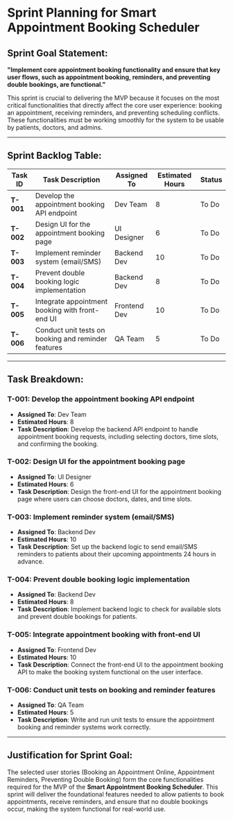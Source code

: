 # Sprint Planning for Smart Appointment Booking Scheduler

## Sprint Goal Statement:
**"Implement core appointment booking functionality and ensure that key user flows, such as appointment booking, reminders, and preventing double bookings, are functional."**

This sprint is crucial to delivering the MVP because it focuses on the most critical functionalities that directly affect the core user experience: booking an appointment, receiving reminders, and preventing scheduling conflicts. These functionalities must be working smoothly for the system to be usable by patients, doctors, and admins.

---

## Sprint Backlog Table:

| **Task ID** | **Task Description**                             | **Assigned To** | **Estimated Hours** | **Status**   |
|-------------|--------------------------------------------------|-----------------|---------------------|--------------|
| **T-001**   | Develop the appointment booking API endpoint    | Dev Team        | 8                   | To Do        |
| **T-002**   | Design UI for the appointment booking page      | UI Designer     | 6                   | To Do        |
| **T-003**   | Implement reminder system (email/SMS)           | Backend Dev     | 10                  | To Do        |
| **T-004**   | Prevent double booking logic implementation     | Backend Dev     | 8                   | To Do        |
| **T-005**   | Integrate appointment booking with front-end UI | Frontend Dev    | 10                  | To Do        |
| **T-006**   | Conduct unit tests on booking and reminder features | QA Team         | 5                   | To Do        |

---

## Task Breakdown:

### T-001: Develop the appointment booking API endpoint
- **Assigned To**: Dev Team
- **Estimated Hours**: 8
- **Task Description**: Develop the backend API endpoint to handle appointment booking requests, including selecting doctors, time slots, and confirming the booking.

### T-002: Design UI for the appointment booking page
- **Assigned To**: UI Designer
- **Estimated Hours**: 6
- **Task Description**: Design the front-end UI for the appointment booking page where users can choose doctors, dates, and time slots.

### T-003: Implement reminder system (email/SMS)
- **Assigned To**: Backend Dev
- **Estimated Hours**: 10
- **Task Description**: Set up the backend logic to send email/SMS reminders to patients about their upcoming appointments 24 hours in advance.

### T-004: Prevent double booking logic implementation
- **Assigned To**: Backend Dev
- **Estimated Hours**: 8
- **Task Description**: Implement backend logic to check for available slots and prevent double bookings for patients.

### T-005: Integrate appointment booking with front-end UI
- **Assigned To**: Frontend Dev
- **Estimated Hours**: 10
- **Task Description**: Connect the front-end UI to the appointment booking API to make the booking system functional on the user interface.

### T-006: Conduct unit tests on booking and reminder features
- **Assigned To**: QA Team
- **Estimated Hours**: 5
- **Task Description**: Write and run unit tests to ensure the appointment booking and reminder systems work correctly.

---

## Justification for Sprint Goal:
The selected user stories (Booking an Appointment Online, Appointment Reminders, Preventing Double Booking) form the core functionalities required for the MVP of the **Smart Appointment Booking Scheduler**. This sprint will deliver the foundational features needed to allow patients to book appointments, receive reminders, and ensure that no double bookings occur, making the system functional for real-world use.

